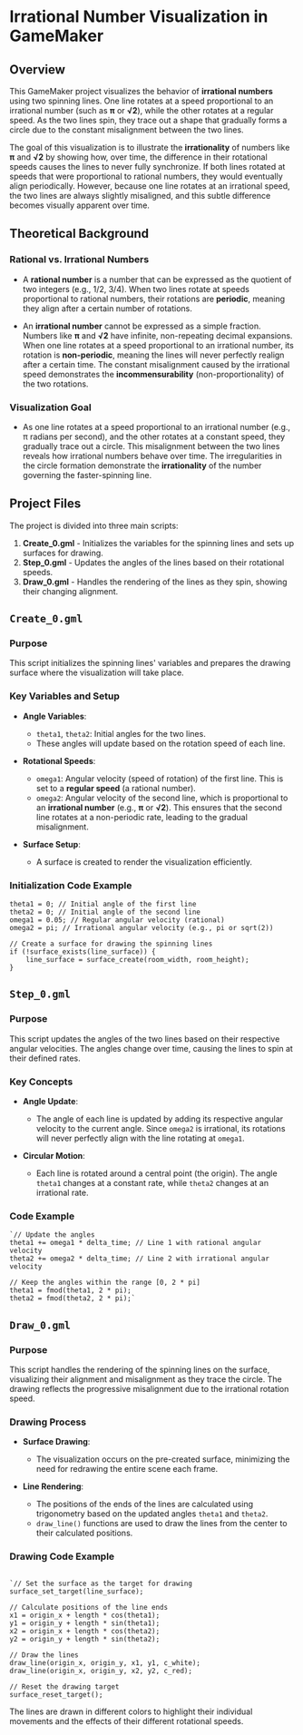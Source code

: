 # Irrational Number Visualization in GameMaker

## Overview

This GameMaker project visualizes the behavior of **irrational numbers** using two spinning lines. One line rotates at a speed proportional to an irrational number (such as **π** or **√2**), while the other rotates at a regular speed. As the two lines spin, they trace out a shape that gradually forms a circle due to the constant misalignment between the two lines.

The goal of this visualization is to illustrate the **irrationality** of numbers like **π** and **√2** by showing how, over time, the difference in their rotational speeds causes the lines to never fully synchronize. If both lines rotated at speeds that were proportional to rational numbers, they would eventually align periodically. However, because one line rotates at an irrational speed, the two lines are always slightly misaligned, and this subtle difference becomes visually apparent over time.

## Theoretical Background

### Rational vs. Irrational Numbers

- A **rational number** is a number that can be expressed as the quotient of two integers (e.g., 1/2, 3/4). When two lines rotate at speeds proportional to rational numbers, their rotations are **periodic**, meaning they align after a certain number of rotations.

- An **irrational number** cannot be expressed as a simple fraction. Numbers like **π** and **√2** have infinite, non-repeating decimal expansions. When one line rotates at a speed proportional to an irrational number, its rotation is **non-periodic**, meaning the lines will never perfectly realign after a certain time. The constant misalignment caused by the irrational speed demonstrates the **incommensurability** (non-proportionality) of the two rotations.

### Visualization Goal

- As one line rotates at a speed proportional to an irrational number (e.g., π radians per second), and the other rotates at a constant speed, they gradually trace out a circle. This misalignment between the two lines reveals how irrational numbers behave over time. The irregularities in the circle formation demonstrate the **irrationality** of the number governing the faster-spinning line.

## Project Files

The project is divided into three main scripts:

1. **Create_0.gml** - Initializes the variables for the spinning lines and sets up surfaces for drawing.
2. **Step_0.gml** - Updates the angles of the lines based on their rotational speeds.
3. **Draw_0.gml** - Handles the rendering of the lines as they spin, showing their changing alignment.

## `Create_0.gml`

### Purpose

This script initializes the spinning lines' variables and prepares the drawing surface where the visualization will take place.

### Key Variables and Setup

- **Angle Variables**:
  - `theta1`, `theta2`: Initial angles for the two lines.
  - These angles will update based on the rotation speed of each line.

- **Rotational Speeds**:
  - `omega1`: Angular velocity (speed of rotation) of the first line. This is set to a **regular speed** (a rational number).
  - `omega2`: Angular velocity of the second line, which is proportional to an **irrational number** (e.g., **π** or **√2**). This ensures that the second line rotates at a non-periodic rate, leading to the gradual misalignment.

- **Surface Setup**:
  - A surface is created to render the visualization efficiently.

### Initialization Code Example

```gml
theta1 = 0; // Initial angle of the first line
theta2 = 0; // Initial angle of the second line
omega1 = 0.05; // Regular angular velocity (rational)
omega2 = pi; // Irrational angular velocity (e.g., pi or sqrt(2))

// Create a surface for drawing the spinning lines
if (!surface_exists(line_surface)) {
    line_surface = surface_create(room_width, room_height);
}

```

## `Step_0.gml`

### Purpose

This script updates the angles of the two lines based on their respective angular velocities. The angles change over time, causing the lines to spin at their defined rates.

### Key Concepts

-   **Angle Update**:

    -   The angle of each line is updated by adding its respective angular velocity to the current angle. Since `omega2` is irrational, its rotations will never perfectly align with the line rotating at `omega1`.
-   **Circular Motion**:

    -   Each line is rotated around a central point (the origin). The angle `theta1` changes at a constant rate, while `theta2` changes at an irrational rate.

### Code Example

```gml
`// Update the angles
theta1 += omega1 * delta_time; // Line 1 with rational angular velocity
theta2 += omega2 * delta_time; // Line 2 with irrational angular velocity

// Keep the angles within the range [0, 2 * pi]
theta1 = fmod(theta1, 2 * pi);
theta2 = fmod(theta2, 2 * pi);`

```

## `Draw_0.gml`

### Purpose

This script handles the rendering of the spinning lines on the surface, visualizing their alignment and misalignment as they trace the circle. The drawing reflects the progressive misalignment due to the irrational rotation speed.

### Drawing Process

-   **Surface Drawing**:

    -   The visualization occurs on the pre-created surface, minimizing the need for redrawing the entire scene each frame.
-   **Line Rendering**:

    -   The positions of the ends of the lines are calculated using trigonometry based on the updated angles `theta1` and `theta2`.
    -   `draw_line()` functions are used to draw the lines from the center to their calculated positions.

### Drawing Code Example

```gml

`// Set the surface as the target for drawing
surface_set_target(line_surface);

// Calculate positions of the line ends
x1 = origin_x + length * cos(theta1);
y1 = origin_y + length * sin(theta1);
x2 = origin_x + length * cos(theta2);
y2 = origin_y + length * sin(theta2);

// Draw the lines
draw_line(origin_x, origin_y, x1, y1, c_white);
draw_line(origin_x, origin_y, x2, y2, c_red);

// Reset the drawing target
surface_reset_target();
```

The lines are drawn in different colors to highlight their individual movements and the effects of their different rotational speeds.
